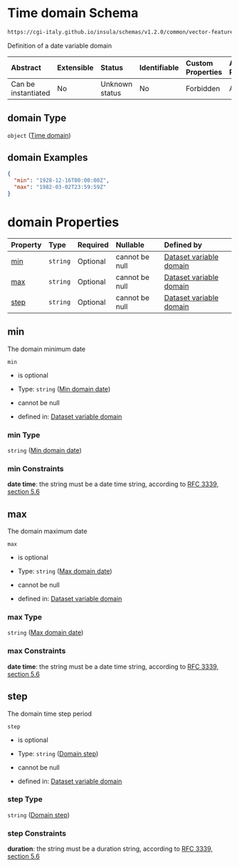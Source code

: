 # Time domain Schema

```txt
https://cgi-italy.github.io/insula/schemas/v1.2.0/common/vector-feature-property.schema.json#/$defs/dateProperty/properties/domain
```

Definition of a date variable domain

| Abstract            | Extensible | Status         | Identifiable | Custom Properties | Additional Properties | Access Restrictions | Defined In                                                                                                         |
| :------------------ | :--------- | :------------- | :----------- | :---------------- | :-------------------- | :------------------ | :----------------------------------------------------------------------------------------------------------------- |
| Can be instantiated | No         | Unknown status | No           | Forbidden         | Allowed               | none                | [vector-feature-property.schema.json\*](schemas/common/vector-feature-property.schema.json) |

## domain Type

`object` ([Time domain](dataset-variable-domain-defs-time-domain.md))

## domain Examples

```json
{
  "min": "1928-12-16T00:00:00Z",
  "max": "1982-03-02T23:59:59Z"
}
```

# domain Properties

| Property      | Type     | Required | Nullable       | Defined by                                                                                                                                                                                                                        |
| :------------ | :------- | :------- | :------------- | :-------------------------------------------------------------------------------------------------------------------------------------------------------------------------------------------------------------------------------- |
| [min](#min)   | `string` | Optional | cannot be null | [Dataset variable domain](dataset-variable-domain-defs-time-domain-properties-min-domain-date.md) |
| [max](#max)   | `string` | Optional | cannot be null | [Dataset variable domain](dataset-variable-domain-defs-time-domain-properties-max-domain-date.md) |
| [step](#step) | `string` | Optional | cannot be null | [Dataset variable domain](dataset-variable-domain-defs-time-domain-properties-domain-step.md)    |

## min

The domain minimum date

`min`

* is optional

* Type: `string` ([Min domain date](dataset-variable-domain-defs-time-domain-properties-min-domain-date.md))

* cannot be null

* defined in: [Dataset variable domain](dataset-variable-domain-defs-time-domain-properties-min-domain-date.md)

### min Type

`string` ([Min domain date](dataset-variable-domain-defs-time-domain-properties-min-domain-date.md))

### min Constraints

**date time**: the string must be a date time string, according to [RFC 3339, section 5.6](https://tools.ietf.org/html/rfc3339)

## max

The domain maximum date

`max`

* is optional

* Type: `string` ([Max domain date](dataset-variable-domain-defs-time-domain-properties-max-domain-date.md))

* cannot be null

* defined in: [Dataset variable domain](dataset-variable-domain-defs-time-domain-properties-max-domain-date.md)

### max Type

`string` ([Max domain date](dataset-variable-domain-defs-time-domain-properties-max-domain-date.md))

### max Constraints

**date time**: the string must be a date time string, according to [RFC 3339, section 5.6](https://tools.ietf.org/html/rfc3339)

## step

The domain time step period

`step`

* is optional

* Type: `string` ([Domain step](dataset-variable-domain-defs-time-domain-properties-domain-step.md))

* cannot be null

* defined in: [Dataset variable domain](dataset-variable-domain-defs-time-domain-properties-domain-step.md)

### step Type

`string` ([Domain step](dataset-variable-domain-defs-time-domain-properties-domain-step.md))

### step Constraints

**duration**: the string must be a duration string, according to [RFC 3339, section 5.6](https://tools.ietf.org/html/rfc3339)
